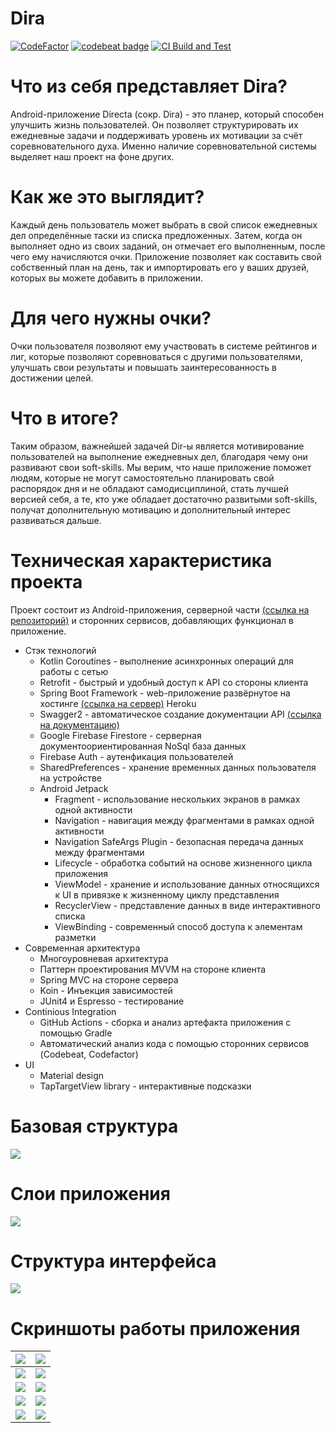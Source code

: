 # Dira
[![CodeFactor](https://www.codefactor.io/repository/github/albatovk/dira/badge)](https://www.codefactor.io/repository/github/albatovk/dira) [![codebeat badge](https://codebeat.co/badges/62a80729-e763-4c24-b243-59d9138c0f75)](https://codebeat.co/projects/github-com-albatovk-dira-master)
[![CI Build and Test](https://github.com/AlbatovK/Dira/actions/workflows/main.yml/badge.svg)](https://github.com/AlbatovK/Dira/actions/workflows/main.yml)
# Что из себя представляет Dira?
Android-приложение Directa (сокр. Dira) - это планер, который
способен улучшить жизнь пользователей. Он позволяет структурировать их ежедневные задачи и поддерживать уровень их мотивации за счёт соревновательного духа. Именно наличие соревновательной системы выделяет наш проект на фоне других.
# Как же это выглядит?
Каждый день пользователь может выбрать в свой список ежедневных дел определённые таски из списка предложенных. Затем, когда он выполняет одно из своих заданий, он отмечает его выполненным, после чего ему начисляются очки.
Приложение позволяет как составить свой собственный план на день, так и импортировать его у ваших друзей, которых вы можете добавить в приложении.
# Для чего нужны очки?
Очки пользователя позволяют ему участвовать в системе рейтингов и лиг, которые позволяют соревноваться с другими пользователями, улучшать свои результаты и повышать заинтересованность в достижении целей.
# Что в итоге?
Таким образом, важнейшей задачей Dir-ы является мотивирование пользователей на выполнение ежедневных дел, благодаря чему они развивают свои soft-skills. Мы верим, что наше приложение поможет людям, которые не могут самостоятельно планировать свой распорядок дня и не обладают самодисциплиной, стать лучшей версией себя, а те, кто уже обладает достаточно развитыми soft-skills, получат дополнительную мотивацию и дополнительный интерес развиваться дальше.

# Техническая характеристика проекта
Проект состоит из Android-приложения, серверной части [(ссылка на репозиторий)](https://github.com/AlbatovK/DiraServer) и сторонних сервисов, добавляющих функционал в приложение.
* Стэк технологий
    * Kotlin Coroutines - выполнение асинхронных операций для работы с сетью
    * Retrofit - быстрый и удобный доступ к API со стороны клиента
    * Spring Boot Framework - web-приложение развёрнутое на хостинге [(ссылка на сервер)](https://secret-escarpment-88160.herokuapp.com) Heroku
    * Swagger2 - автоматическое создание документации API [(ссылка на документацию)](https://secret-escarpment-88160.herokuapp.com/swagger-ui.html)
    * Google Firebase Firestore - серверная документоориентированная NoSql база данных
    * Firebase Auth - аутенфикация пользователей
    * SharedPreferences - хранение временных данных пользователя на устройстве
    * Android Jetpack
        * Fragment - использование нескольких экранов в рамках одной активности
        * Navigation - навигация между фрагментами в рамках одной активности
        * Navigation SafeArgs Plugin - безопасная передача данных между фрагментами
        * Lifecycle - обработка событий на основе жизненного цикла приложения
        * ViewModel - хранение и использование данных относящихся к UI в привязке к жизненному циклу представления
        * RecyclerView - представление данных в виде интерактивного списка
        * ViewBinding - современный способ доступа к элементам разметки
* Современная архитектура
    * Многоуровневая архитектура
    * Паттерн проектирования MVVM на стороне клиента
    * Spring MVС на стороне сервера
    * Koin - Инъекция зависимостей
    * JUnit4 и Espresso - тестирование
* Continious Integration
    * GitHub Actions - сборка и анализ артефакта приложения с помощью Gradle
    * Автоматический анализ кода с помощью сторонних сервисов (Codebeat, Codefactor)
* UI
    * Material design
    * TapTargetView library - интерактивные подсказки 

# Базовая структура
![](https://github.com/AlbatovK/KQuiz/blob/master/assets/circles.drawio.svg?raw=true)

# Слои приложения
![](https://github.com/AlbatovK/KQuiz/blob/master/assets/layers.drawio.svg?raw=true)

# Структура интерфейса
![](https://github.com/AlbatovK/Dira/blob/master/assets/dirascheme.drawio.svg?raw=true)

# Скриншоты работы приложения
![](https://github.com/AlbatovK/Dira/blob/master/assets/enter.jpg?raw=true)       | ![](https://github.com/AlbatovK/Dira/blob/master/assets/register.jpg?raw=true)       |
| -------------- | -------------- |
| ![](https://github.com/AlbatovK/Dira/blob/master/assets/welcome.jpg?raw=true)   | ![](https://github.com/AlbatovK/Dira/blob/master/assets/main.jpg?raw=true)    |
| ![](https://github.com/AlbatovK/Dira/blob/master/assets/note_list.jpg?raw=true) | ![](https://github.com/AlbatovK/Dira/blob/master/assets/note_choose.jpg?raw=true) |
![](https://github.com/AlbatovK/Dira/blob/master/assets/user_list.jpg?raw=true) | ![](https://github.com/AlbatovK/Dira/blob/master/assets/search.jpg?raw=true)
![](https://github.com/AlbatovK/Dira/blob/master/assets/other_profile.jpg?raw=true) | ![](https://github.com/AlbatovK/Dira/blob/master/assets/league.jpg?raw=true)
